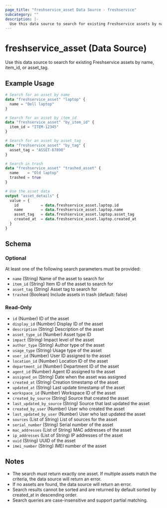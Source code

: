 ```yaml
---
page_title: "freshservice_asset Data Source - freshservice"
subcategory: ""
description: |-
  Use this data source to search for existing Freshservice assets by name, item_id, or asset_tag.
---
```


# freshservice_asset (Data Source)

Use this data source to search for existing Freshservice assets by name, item_id, or asset_tag.

## Example Usage

```terraform
# Search for an asset by name
data "freshservice_asset" "laptop" {
  name = "Dell laptop"
}

# Search for an asset by item_id
data "freshservice_asset" "by_item_id" {
  item_id = "ITEM-12345"
}

# Search for an asset by asset_tag
data "freshservice_asset" "by_tag" {
  asset_tag = "ASSET-67890"
}

# Search in trash
data "freshservice_asset" "trashed_asset" {
  name    = "Old laptop"
  trashed = true
}

# Use the asset data
output "asset_details" {
  value = {
    id          = data.freshservice_asset.laptop.id
    name        = data.freshservice_asset.laptop.name
    asset_tag   = data.freshservice_asset.laptop.asset_tag
    created_at  = data.freshservice_asset.laptop.created_at
  }
}
```

## Schema

### Optional

At least one of the following search parameters must be provided:

- `name` (String) Name of the asset to search for
- `item_id` (String) Item ID of the asset to search for
- `asset_tag` (String) Asset tag to search for
- `trashed` (Boolean) Include assets in trash (default: false)

### Read-Only

- `id` (Number) ID of the asset
- `display_id` (Number) Display ID of the asset
- `description` (String) Description of the asset
- `asset_type_id` (Number) Asset type ID
- `impact` (String) Impact level of the asset
- `author_type` (String) Author type of the asset
- `usage_type` (String) Usage type of the asset
- `user_id` (Number) User ID assigned to the asset
- `location_id` (Number) Location ID of the asset
- `department_id` (Number) Department ID of the asset
- `agent_id` (Number) Agent ID assigned to the asset
- `assigned_on` (String) Date when the asset was assigned
- `created_at` (String) Creation timestamp of the asset
- `updated_at` (String) Last update timestamp of the asset
- `workspace_id` (Number) Workspace ID of the asset
- `created_by_source` (String) Source that created the asset
- `last_updated_by_source` (String) Source that last updated the asset
- `created_by_user` (Number) User who created the asset
- `last_updated_by_user` (Number) User who last updated the asset
- `sources` (List of String) List of sources for the asset
- `serial_number` (String) Serial number of the asset
- `mac_addresses` (List of String) MAC addresses of the asset
- `ip_addresses` (List of String) IP addresses of the asset
- `uuid` (String) UUID of the asset
- `imei_number` (String) IMEI number of the asset

## Notes

- The search must return exactly one asset. If multiple assets match the criteria, the data source will return an error.
- If no assets are found, the data source will return an error.
- Search results cannot be sorted and are returned by default sorted by created_at in descending order.
- Search queries are case-insensitive and support partial matching.
